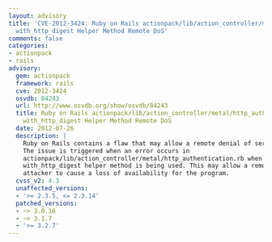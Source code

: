 ```yaml
---
layout: advisory
title: 'CVE-2012-3424: Ruby on Rails actionpack/lib/action_controller/metal/http_authentication.rb
  with_http_digest Helper Method Remote DoS'
comments: false
categories:
- actionpack
- rails
advisory:
  gem: actionpack
  framework: rails
  cve: 2012-3424
  osvdb: 84243
  url: http://www.osvdb.org/show/osvdb/84243
  title: Ruby on Rails actionpack/lib/action_controller/metal/http_authentication.rb
    with_http_digest Helper Method Remote DoS
  date: 2012-07-26
  description: |
    Ruby on Rails contains a flaw that may allow a remote denial of service.
    The issue is triggered when an error occurs in
    actionpack/lib/action_controller/metal/http_authentication.rb when the
    with_http_digest helper method is being used. This may allow a remote
    attacker to cause a loss of availability for the program.
  cvss_v2: 4.3
  unaffected_versions:
  - '>= 2.3.5, <= 2.3.14'
  patched_versions:
  - ~> 3.0.16
  - ~> 3.1.7
  - '>= 3.2.7'
---
```

